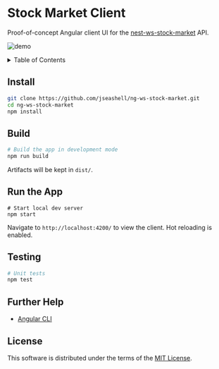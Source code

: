 # Stock Market Client

Proof-of-concept Angular client UI for the [nest-ws-stock-market](https://www.github.com/jseashell/nest-ws-stocket-market) API.

![demo](https://github.com/jseashell/ng-ws-stock-market/blob/main/demo.gif)

<details>
<summary>Table of Contents</summary>

- [Install](#install)
- [Build](#build)
- [Run the App](#run-the-app)
- [Testing](#testing)
- [Further Help](#further-help)

</details>

## Install

```sh
git clone https://github.com/jseashell/ng-ws-stock-market.git
cd ng-ws-stock-market
npm install
```

## Build

```sh
# Build the app in development mode
npm run build
```

Artifacts will be kept in `dist/`.

## Run the App

```
# Start local dev server
npm start
```

Navigate to `http://localhost:4200/` to view the client. Hot reloading is enabled.

## Testing

```sh
# Unit tests
npm test
```

## Further Help

- [Angular CLI](https://angular.io/cli)

## License

This software is distributed under the terms of the [MIT License](./LICENSE).
